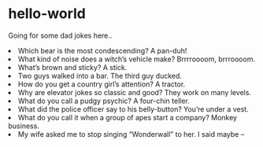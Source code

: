 # hello-world

Going for some dad jokes here..

<li>Which bear is the most condescending? A pan-duh!</li>
<li>What kind of noise does a witch’s vehicle make? Brrrroooom, brrroooom.</li>
<li>What’s brown and sticky? A stick.</li>
<li>Two guys walked into a bar. The third guy ducked.</li>
<li>How do you get a country girl’s attention? A tractor.</li>
<li>Why are elevator jokes so classic and good? They work on many levels.</li>
<li>What do you call a pudgy psychic? A four-chin teller.</li>
<li>What did the police officer say to his belly-button? You’re under a vest.</li>
<li>What do you call it when a group of apes start a company? Monkey business.</li>
<li>My wife asked me to stop singing “Wonderwall” to her. I said maybe –</li>

